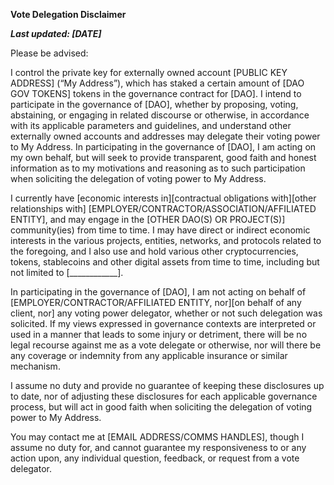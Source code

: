**Vote Delegation Disclaimer**

***Last updated: [DATE]***

Please be advised: 

I control the private key for externally owned account [PUBLIC KEY ADDRESS] (“My Address”), which has staked a certain amount of [DAO GOV TOKENS] tokens in the governance contract for [DAO]. I intend to participate in the governance of [DAO], whether by proposing, voting, abstaining, or engaging in related discourse or otherwise, in accordance with its applicable parameters and guidelines, and understand other externally owned accounts and addresses may delegate their voting power to My Address. In participating in the governance of [DAO], I am acting on my own behalf, but will seek to provide transparent, good faith and honest information as to my motivations and reasoning as to such participation when soliciting the delegation of voting power to My Address.

I currently have [economic interests in][contractual obligations with][other relationships with] [EMPLOYER/CONTRACTOR/ASSOCIATION/AFFILIATED ENTITY], and may engage in the [OTHER DAO(S) OR PROJECT(S)] community(ies) from time to time. I may have direct or indirect economic interests in the various projects, entities, networks, and protocols related to the foregoing, and I also use and hold various other cryptocurrencies, tokens, stablecoins and other digital assets from time to time, including but not limited to [____________].

In participating in the governance of [DAO], I am not acting on behalf of [EMPLOYER/CONTRACTOR/AFFILIATED ENTITY, nor][on behalf of any client, nor] any voting power delegator, whether or not such delegation was solicited. If my views expressed in governance contexts are interpreted or used in a manner that leads to some injury or detriment, there will be no legal recourse against me as a vote delegate or otherwise, nor will there be any coverage or indemnity from any applicable insurance or similar mechanism.

I assume no duty and provide no guarantee of keeping these disclosures up to date, nor of adjusting these disclosures for each applicable governance process, but will act in good faith when soliciting the delegation of voting power to My Address.

You may contact me at [EMAIL ADDRESS/COMMS HANDLES], though I assume no duty for, and cannot guarantee my responsiveness to or any action upon, any individual question, feedback, or request from a vote delegator.
